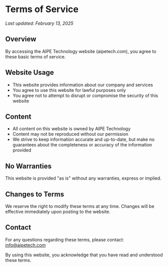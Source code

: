# Terms of Service

*Last updated: February 13, 2025*

## Overview

By accessing the AIPE Technology website (aipetech.com), you agree to these basic terms of service.

## Website Usage

- This website provides information about our company and services
- You agree to use this website for lawful purposes only
- You agree not to attempt to disrupt or compromise the security of this website

## Content

- All content on this website is owned by AIPE Technology
- Content may not be reproduced without our permission
- We strive to keep information accurate and up-to-date, but make no guarantees about the completeness or accuracy of the information provided

## No Warranties

This website is provided "as is" without any warranties, express or implied.

## Changes to Terms

We reserve the right to modify these terms at any time. Changes will be effective immediately upon posting to the website.

## Contact

For any questions regarding these terms, please contact: info@aipetech.com

By using this website, you acknowledge that you have read and understood these terms.
